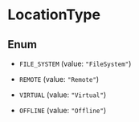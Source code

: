 

# LocationType

## Enum


* `FILE_SYSTEM` (value: `"FileSystem"`)

* `REMOTE` (value: `"Remote"`)

* `VIRTUAL` (value: `"Virtual"`)

* `OFFLINE` (value: `"Offline"`)



